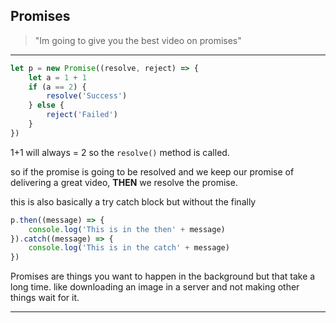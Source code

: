 

## Promises

> "Im going to give you the best video on promises"

---

```js
let p = new Promise((resolve, reject) => {
    let a = 1 + 1
    if (a == 2) {
        resolve('Success')
    } else {
        reject('Failed')
    }
}) 
```

1+1 will always = 2 so the `resolve()` method is called.

so if the promise is going to be resolved and we keep our promise of delivering a great video, **THEN** we resolve the promise.

this is also basically a try catch block but without the finally

```js
p.then((message) => {
    console.log('This is in the then' + message)
}).catch((message) => {
    console.log('This is in the catch' + message)
})
```

Promises are things you want to happen in the background but that take a long time.
like downloading an image in a server and not making other things wait for it.

---
